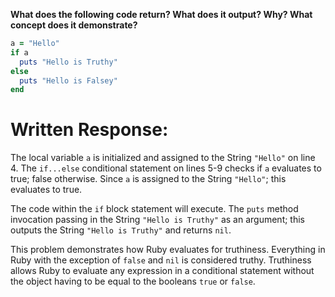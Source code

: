 **What does the following code return? What does it output? Why? What concept does it demonstrate?**

```ruby
a = "Hello"
if a
  puts "Hello is Truthy"
else
  puts "Hello is Falsey"
end
```
# Written Response:

The local variable `a` is initialized and assigned to the String `"Hello"` on line 4. The `if...else` conditional statement on lines 5-9 checks if `a` evaluates to true; false otherwise. Since `a` is assigned to the String `"Hello"`; this evaluates to true.

The code within the `if` block statement will execute. The `puts` method invocation passing in the String `"Hello is Truthy"` as an argument; this outputs the String `"Hello is Truthy"` and returns `nil`.

This problem demonstrates how Ruby evaluates for truthiness. Everything in Ruby with the exception of `false` and `nil` is considered truthy. Truthiness allows Ruby to evaluate any expression in a conditional statement without the object having to be equal to the booleans `true` or `false`.

